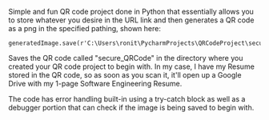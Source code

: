 Simple and fun QR code project done in Python that essentially allows you to store whatever you desire in the URL link and then generates a QR code as a png in the specified pathing, shown here:
      
    generatedImage.save(r'C:\Users\ronit\PycharmProjects\QRCodeProject\secure_QRCode.png')

Saves the QR code called "secure_QRCode" in the directory where you created your QR code project to begin with. In my case, I have my Resume stored in the QR code, so as soon as you scan it, it'll open up a Google Drive with my 1-page Software Engineering Resume.

The code has error handling built-in using a try-catch block as well as a debugger portion that can check if the image is being saved to begin with.
